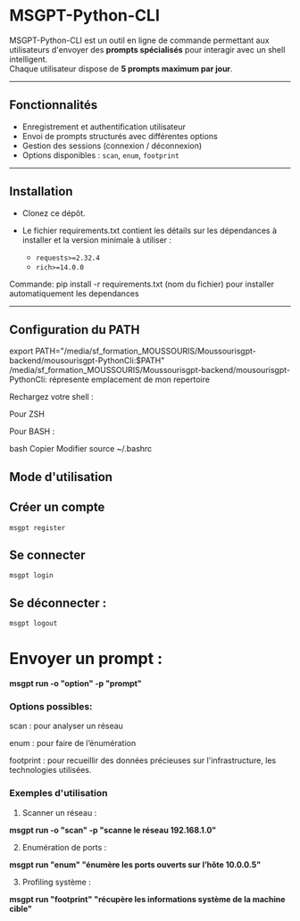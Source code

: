 #  MSGPT-Python-CLI

MSGPT-Python-CLI est un outil en ligne de commande permettant aux utilisateurs d'envoyer des **prompts spécialisés** pour interagir avec un shell intelligent.  
Chaque utilisateur dispose de **5 prompts maximum par jour**.

---

##  Fonctionnalités

-  Enregistrement et authentification utilisateur
-  Envoi de prompts structurés avec différentes options
-  Gestion des sessions (connexion / déconnexion)
-  Options disponibles : `scan`, `enum`, `footprint`

---

##  Installation
- Clonez ce dépôt.

- Le fichier requirements.txt contient les détails sur les dépendances à installer et la version minimale à utiliser :
  - `requests>=2.32.4`  
  - `rich>=14.0.0` 
  
Commande: pip install -r requirements.txt (nom du fichier) pour installer automatiquement les dependances

---

##  Configuration du PATH
  export PATH="/media/sf_formation_MOUSSOURIS/Moussourisgpt-backend/mousourisgpt-PythonCli:$PATH" 
/media/sf_formation_MOUSSOURIS/Moussourisgpt-backend/mousourisgpt-PythonCli: répresente emplacement de mon repertoire

Rechargez votre shell :

Pour ZSH 

Pour BASH :

bash
Copier
Modifier
source ~/.bashrc

##  Mode d'utilisation

## Créer un compte 
    msgpt register

## Se connecter 
    msgpt login

## Se déconnecter :
    msgpt logout

# Envoyer un prompt :

**msgpt run -o "option" -p "prompt"**

### Options possibles:

scan : pour analyser un réseau

enum : pour faire de l’énumération

footprint : pour  recueillir des données précieuses sur l'infrastructure, les technologies utilisées.

### Exemples d'utilisation

1. Scanner un réseau :

**msgpt run -o "scan" -p "scanne le réseau 192.168.1.0"**

2. Enumération de ports :

**msgpt run "enum" "énumère les ports ouverts sur l’hôte 10.0.0.5"**

3. Profiling système :

**msgpt run "footprint" "récupère les informations système de la machine cible"**









